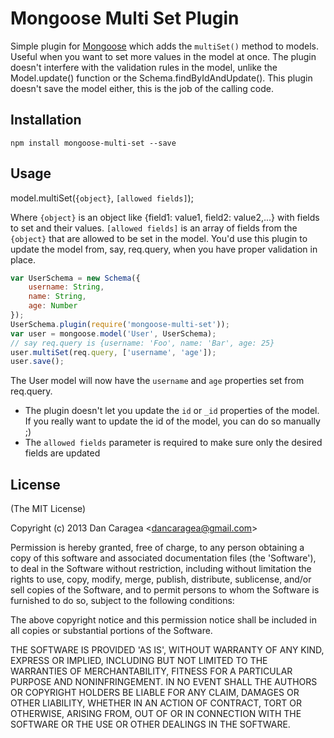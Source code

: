 Mongoose Multi Set Plugin
==========================

Simple plugin for [Mongoose](https://github.com/LearnBoost/mongoose) which adds the `multiSet()` method to models. Useful when you want to set more values in the model at once.
The plugin doesn't interfere with the validation rules in the model, unlike the Model.update() function or the Schema.findByIdAndUpdate(). This plugin doesn't save the model either,
this is the job of the calling code.

## Installation

`npm install mongoose-multi-set --save`

## Usage

model.multiSet(`{object}`, `[allowed fields]`);

Where `{object}` is an object like {field1: value1, field2: value2,...} with fields to set and their values.
`[allowed fields]` is an array of fields from the `{object}` that are allowed to be set in the model.
You'd use this plugin to update the model from, say, req.query, when you have proper validation in place.

```javascript
var UserSchema = new Schema({
    username: String,
    name: String,
    age: Number
});
UserSchema.plugin(require('mongoose-multi-set'));
var user = mongoose.model('User', UserSchema);
// say req.query is {username: 'Foo', name: 'Bar', age: 25}
user.multiSet(req.query, ['username', 'age']);
user.save();
```
The User model will now have the `username` and `age` properties set from req.query.

 - The plugin doesn't let you update the `id` or `_id` properties of the model. If you really want to update the id of the model, you can do so manually ;)
 - The `allowed fields` parameter is required to make sure only the desired fields are updated


## License

(The MIT License)

Copyright (c) 2013 Dan Caragea &lt;dancaragea@gmail.com&gt;

Permission is hereby granted, free of charge, to any person obtaining
a copy of this software and associated documentation files (the
'Software'), to deal in the Software without restriction, including
without limitation the rights to use, copy, modify, merge, publish,
distribute, sublicense, and/or sell copies of the Software, and to
permit persons to whom the Software is furnished to do so, subject to
the following conditions:

The above copyright notice and this permission notice shall be
included in all copies or substantial portions of the Software.

THE SOFTWARE IS PROVIDED 'AS IS', WITHOUT WARRANTY OF ANY KIND,
EXPRESS OR IMPLIED, INCLUDING BUT NOT LIMITED TO THE WARRANTIES OF
MERCHANTABILITY, FITNESS FOR A PARTICULAR PURPOSE AND NONINFRINGEMENT.
IN NO EVENT SHALL THE AUTHORS OR COPYRIGHT HOLDERS BE LIABLE FOR ANY
CLAIM, DAMAGES OR OTHER LIABILITY, WHETHER IN AN ACTION OF CONTRACT,
TORT OR OTHERWISE, ARISING FROM, OUT OF OR IN CONNECTION WITH THE
SOFTWARE OR THE USE OR OTHER DEALINGS IN THE SOFTWARE.